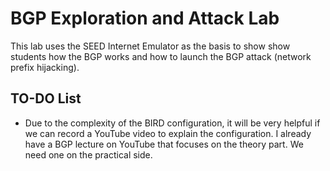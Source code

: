 # BGP Exploration and Attack Lab

This lab uses the SEED Internet Emulator as the basis
to show show students how the BGP works and how to
launch the BGP attack (network prefix hijacking). 


## TO-DO List

- Due to the complexity of the BIRD configuration, it will
  be very helpful if we can record a YouTube video to 
  explain the configuration. I already have a BGP lecture
  on YouTube that focuses on the theory part. We need one
  on the practical side. 
